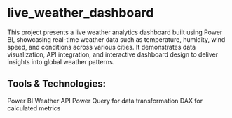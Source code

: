 # live_weather_dashboard
This project presents a live weather analytics dashboard built using Power BI, showcasing real-time weather data such as temperature, humidity, wind speed, and conditions across various cities.
It demonstrates data visualization, API integration, and interactive dashboard design to deliver insights into global weather patterns.

## Tools & Technologies:

Power BI
Weather API 
Power Query for data transformation
DAX for calculated metrics
